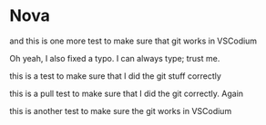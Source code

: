 # Nova

and this is one more test to make sure that git works in VSCodium

Oh yeah, I also fixed a typo. I can always type; trust me.

this is a test to make sure that I did the git stuff correctly

this is a pull test to make sure that I did the git correctly. Again

this is another test to make sure the git works in VSCodium